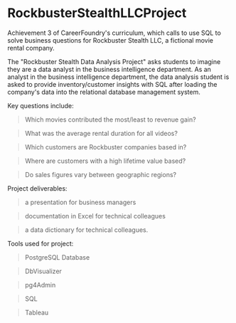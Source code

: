 # RockbusterStealthLLCProject
Achievement 3 of CareerFoundry's curriculum, which calls to use SQL to solve business questions for Rockbuster Stealth LLC, a fictional movie rental company.

The "Rockbuster Stealth Data Analysis Project" asks students to imagine they are a data analyst in the business intelligence department. As an analyst in the business intelligence department, the data analysis student is asked to provide inventory/customer insights with SQL after loading the company's data into the relational database management system. 

Key questions include: 
>Which movies contributed the most/least to revenue gain?

>What was the average rental duration for all videos?

>Which customers are Rockbuster companies based in?

>Where are customers with a high lifetime value based?

>Do sales figures vary between geographic regions?
 
Project deliverables: 
>a presentation for business managers

>documentation in Excel for technical colleagues

>a data dictionary for technical colleagues.

Tools used for project: 
>PostgreSQL Database

>DbVisualizer

>pg4Admin

>SQL

>Tableau


